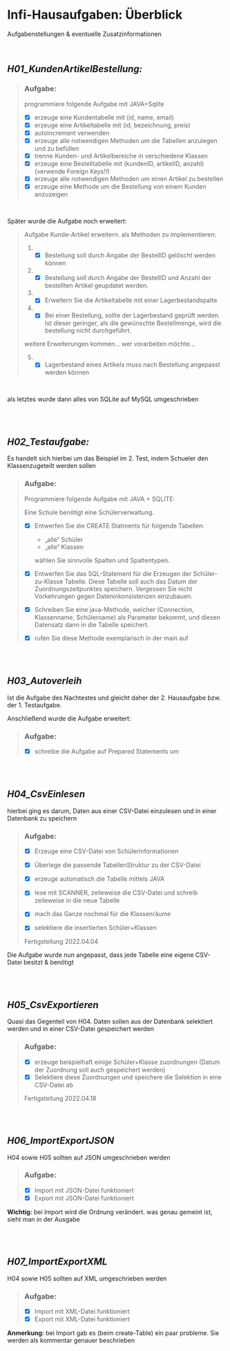 # Infi-Hausaufgaben: Überblick
Aufgabenstellungen & eventuelle Zusatzinformationen 

<br>

## *H01_KundenArtikelBestellung:*

> ### **Aufgabe**:
> programmiere folgende Aufgabe mit JAVA+Sqlite
>
> * [X] erzeuge eine Kundentabelle mit (id, name, email)
> * [X] erzeuge eine Artikeltabelle mit (id, bezeichnung, preis)
> * [X] autoincrement verwenden
> * [X] erzeuge alle notwendigen Methoden um die Tabellen anzulegen
und zu befüllen
> * [X] trenne Kunden- und Artikelbereiche in verschiedene Klassen
> * [X] erzeuge eine Bestelltabelle mit (kundenID, artikelID, anzahl)
    (verwende Foreign Keys!!)
> * [X] erzeuge alle notwendigen Methoden um einen Artikel zu bestellen
> * [X] erzeuge eine Methode um die Bestellung von einem Kunden anzuzeigen

<br>

Später wurde die Aufgabe noch erweitert: 
>Aufgabe Kunde-Artikel erweitern.
>als Methoden zu implementieren:
> 1. * [X] Bestellung soll durch Angabe der BestellID gelöscht werden können
> 2. * [X] Bestellung soll durch Angabe der BestellID und Anzahl der bestellten Artikel geupdatet werden.
> 3. * [X] Erweitern Sie die Artikeltabelle mit einer Lagerbestandspalte
> 4. * [X] Bei einer Bestellung, sollte der Lagerbestand geprüft werden. Ist dieser geringer, als die gewünschte Bestellmenge, wird die bestellung nicht durchgeführt.
> 
>weitere Erweiterungen kommen...
>wer vorarbeiten möchte...
>
> 5. * [X] Lagerbestand eines Artikels muss nach Bestellung angepasst werden können

<br>

als letztes wurde dann alles von SQLite auf MySQL umgeschrieben

<br>
<br>

## *H02_Testaufgabe:*

Es handelt sich hierbei um das Beispiel im 2. Test, indem Schueler den Klassenzugeteilt werden sollen
> ### **Aufgabe:**
> Programmiere folgende Aufgabe mit JAVA + SQLITE:
>
> Eine Schule benötigt eine Schülerverwaltung.
>
> * [X] Entwerfen Sie die CREATE Statments für folgende Tabellen:
>    * „alle“ Schüler
>    * „alle“ Klassen
>
>   wählen Sie sinnvolle Spalten und Spaltentypen.
>
> * [X] Entwerfen Sie das SQL-Statement für die Erzeugen der Schüler-zu-Klasse Tabelle. Diese Tabelle soll auch das Datum der Zuordnungszeitpunktes speichern. Vergessen Sie nicht Vorkehrungen gegen Dateninkonsistenzen einzubauen.
>
> * [X] Schreiben Sie eine java-Methode, welcher (Connection, Klassenname, Schülername) als Parameter bekommt, und diesen Datensatz dann in die Tabelle speichert.
>
> * [X] rufen Sie diese Methode exemplarisch in der main auf

<br><br>

## *H03_Autoverleih*

Ist die Aufgabe des Nachtestes und gleicht daher der 2. Hausaufgabe bzw. der 1. Testaufgabe.

Anschließend wurde die Aufgabe erweitert:

> ### **Aufgabe:**
> * [X] schreibe die Aufgabe auf Prepared Statements um

<br><br>

## *H04_CsvEinlesen*
hierbei ging es darum, Daten aus einer CSV-Datei einzulesen und in einer Datenbank zu speichern
> ### **Aufgabe:**
>
> * [X] Erzeuge eine CSV-Datei von Schülerinformationen
> * [X] Überlege die passende TabellenStruktur zu der CSV-Datei
> * [X] erzeuge automatisch die Tabelle mittels JAVA
> * [X]  lese mit SCANNER, zeileweise die CSV-Datei und schreib zeileweise in die neue Tabelle
> * [X]  mach das Ganze nochmal für die Klassenräume
>
> * [X] selektiere die insertierten Schüler+Klassen
>
>Fertigstellung 2022.04.04

Die Aufgabe wurde nun angepasst, dass jede Tabelle eine eigene CSV-Datei besitzt & benötigt

<br><br>

## *H05_CsvExportieren*
Quasi das Gegenteil von H04. Daten sollen aus der Datenbank selektiert werden und in einer CSV-Datei gespeichert werden
>### **Aufgabe:**
>
> * [X] erzeuge beispielhaft einige Schüler+Klasse zuordnungen (Datum der Zuordnung soll auch gespeichert werden)
> * [X] Selektiere diese Zuordnungen und speichere die Selektion in eine CSV-Datei ab
>
>Fertigstellung 2022.04.18


<br><br>

## *H06_ImportExportJSON*
H04 sowie H05 sollten auf JSON umgeschrieben werden
>### **Aufgabe:**
>
> * [X] Import mit JSON-Datei funktioniert
> * [X] Export mit JSON-Datei funktioniert

**Wichtig:** bei Import wird die Ordnung verändert. was genau gemeint ist, sieht man in der Ausgabe


<br><br>

## *H07_ImportExportXML*
H04 sowie H05 sollten auf XML umgeschrieben werden
>### **Aufgabe:**
>
> * [X] Import mit XML-Datei funktioniert
> * [X] Export mit XML-Datei funktioniert

**Anmerkung:** bei Import gab es (beim create-Table) ein paar probleme. Sie werden als kommentar genauer beschrieben

